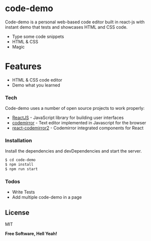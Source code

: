 # code-demo

Code-demo is a personal web-based code editor built in react-js with instant demo that tests and showcases HTML and CSS code.

  - Type some code snippets
  - HTML & CSS
  - Magic

# Features

  - HTML & CSS code editor
  - Demo what you learned
### Tech

Code-demo uses a number of open source projects to work properly:

* [ReactJS] - JavaScript library for building user interfaces
* [codemirror] - Text editor implemented in Javascript for the browser
* [react-codemirror2] - Codemirror integrated components for React


### Installation


Install the dependencies and devDependencies and start the server.

```sh
$ cd code-demo
$ npm install
$ npm run start
```


### Todos

 - Write Tests
 - Add multiple code-demo in a page

License
----

MIT


**Free Software, Hell Yeah!**

   [ReactJS]: <https://reactjs.org/>
   [codemirror]: <https://codemirror.net/>
   [react-codemirror2]: <https://scniro.github.io/react-codemirror2/>
